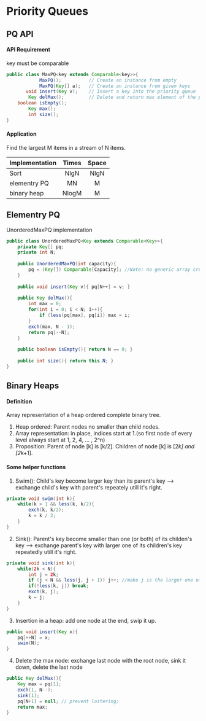 # Priority Queues
## PQ API
#### API Requirement
key must be comparable
```java
public class MaxPQ<key extends Comparable<key>>{
            MaxPQ();          // Create an instance from empty
            MaxPQ(Key[] a);   // Create an instance from given keys 
       void insert(Key v);    // Insert a key into the priority queue
        Key delMax();         // Delete and return max element of the priority queue
    boolean isEmpty();        
        Key max();
        int size();
}
```
#### Application 
Find the largest M items in a stream of N items.

| Implementation | Times   | Space |
|:---------------|:-------:|:-----:|
|Sort            | NlgN    | NlgN  |
|elementry PQ    | MN      | M     | 
|binary heap     | NlogM   | M     | 

## Elementry PQ
UnorderedMaxPQ implementation
```java
public class UnorderedMaxPQ<Key extends Comparable<Key>>{
    private Key[] pq;
    private int N;
    
    public UnorderedMaxPQ(int capacity){
        pq = (Key[]) Comparable[Capacity]; //Note: no generic array creation
    }
    
    public void insert(Key v){ pq[N++] = v; }
    
    public Key delMax(){
        int max = 0;
        for(int i = 0; i < N; i++){
            if (less(pq[max], pq[i]) max = i;
        }
        exch(max, N - 1);
        return pq[--N];
    }
    
    public boolean isEmpty(){ return N == 0; }
    
    public int size(){ return this.N; }
}
```
## Binary Heaps
#### Definition
Array representation of a heap ordered complete binary tree.
1. Heap ordered: Parent nodes no smaller than child nodes.
2. Array representation: in place, indices start at 1.(so first node of every level always start at 1, 2, 4, ... , 2^n)
3. Proposition: Parent of node [k] is [k/2]. Children of node [k] is [2*k] and [2*k+1].
#### Some helper functions
1. Swim(): Child's key become larger key than its parent's key --> exchange child's key with parent's repeately utill it's right.
```java
private void swim(int k){
    while(k > 1 && less(k, k/2){
        exch(k, k/2);
        k = k / 2;
    }
}
```
2. Sink(): Parent's key become smaller than one (or both) of its childen's key --> exchange parent's key with larger one of its children's key repeatedly utill it's right.
```java
private void sink(int k){
    while(2k < N){
        int j = 2k;
        if (j < N && less(j, j + 1)) j++; //make j is the larger one of its children's key
        if(!less(k, j)) break;
        exch(k, j);
        k = j;
    }
}
```
3. Insertion in a heap: add one node at the end, swip it up.
```java
public void insert(Key x){
    pq[++N] = x;
    swim(N);
}
```
4. Delete the max node: exchange last node with the root node, sink it down, delete the last node
```java
public Key delMax(){
    Key max = pq[1];
    exch(1, N--);
    sink(1);
    pq[N+1] = null; // prevent loitering;
    return max;
}
```















